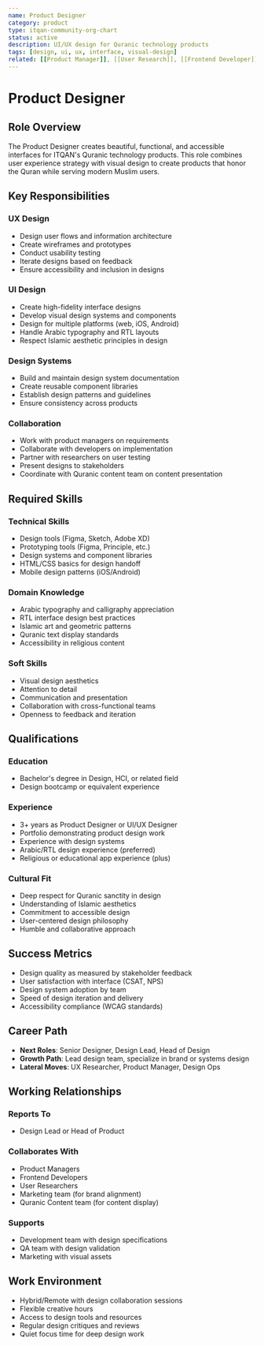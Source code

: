 ```yaml
---
name: Product Designer
category: product
type: itqan-community-org-chart
status: active
description: UI/UX design for Quranic technology products
tags: [design, ui, ux, interface, visual-design]
related: [[Product Manager]], [[User Research]], [[Frontend Developer]]
---
```


# Product Designer

## Role Overview
The Product Designer creates beautiful, functional, and accessible interfaces for ITQAN's Quranic technology products. This role combines user experience strategy with visual design to create products that honor the Quran while serving modern Muslim users.

## Key Responsibilities

### UX Design
- Design user flows and information architecture
- Create wireframes and prototypes
- Conduct usability testing
- Iterate designs based on feedback
- Ensure accessibility and inclusion in designs

### UI Design
- Create high-fidelity interface designs
- Develop visual design systems and components
- Design for multiple platforms (web, iOS, Android)
- Handle Arabic typography and RTL layouts
- Respect Islamic aesthetic principles in design

### Design Systems
- Build and maintain design system documentation
- Create reusable component libraries
- Establish design patterns and guidelines
- Ensure consistency across products

### Collaboration
- Work with product managers on requirements
- Collaborate with developers on implementation
- Partner with researchers on user testing
- Present designs to stakeholders
- Coordinate with Quranic content team on content presentation

## Required Skills

### Technical Skills
- Design tools (Figma, Sketch, Adobe XD)
- Prototyping tools (Figma, Principle, etc.)
- Design systems and component libraries
- HTML/CSS basics for design handoff
- Mobile design patterns (iOS/Android)

### Domain Knowledge
- Arabic typography and calligraphy appreciation
- RTL interface design best practices
- Islamic art and geometric patterns
- Quranic text display standards
- Accessibility in religious content

### Soft Skills
- Visual design aesthetics
- Attention to detail
- Communication and presentation
- Collaboration with cross-functional teams
- Openness to feedback and iteration

## Qualifications

### Education
- Bachelor's degree in Design, HCI, or related field
- Design bootcamp or equivalent experience

### Experience
- 3+ years as Product Designer or UI/UX Designer
- Portfolio demonstrating product design work
- Experience with design systems
- Arabic/RTL design experience (preferred)
- Religious or educational app experience (plus)

### Cultural Fit
- Deep respect for Quranic sanctity in design
- Understanding of Islamic aesthetics
- Commitment to accessible design
- User-centered design philosophy
- Humble and collaborative approach

## Success Metrics
- Design quality as measured by stakeholder feedback
- User satisfaction with interface (CSAT, NPS)
- Design system adoption by team
- Speed of design iteration and delivery
- Accessibility compliance (WCAG standards)

## Career Path
- **Next Roles**: Senior Designer, Design Lead, Head of Design
- **Growth Path**: Lead design team, specialize in brand or systems design
- **Lateral Moves**: UX Researcher, Product Manager, Design Ops

## Working Relationships

### Reports To
- Design Lead or Head of Product

### Collaborates With
- Product Managers
- Frontend Developers
- User Researchers
- Marketing team (for brand alignment)
- Quranic Content team (for content display)

### Supports
- Development team with design specifications
- QA team with design validation
- Marketing with visual assets

## Work Environment
- Hybrid/Remote with design collaboration sessions
- Flexible creative hours
- Access to design tools and resources
- Regular design critiques and reviews
- Quiet focus time for deep design work